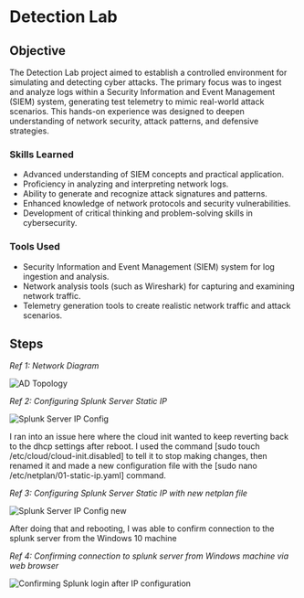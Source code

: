 # Detection Lab

## Objective

The Detection Lab project aimed to establish a controlled environment for simulating and detecting cyber attacks. The primary focus was to ingest and analyze logs within a Security Information and Event Management (SIEM) system, generating test telemetry to mimic real-world attack scenarios. This hands-on experience was designed to deepen understanding of network security, attack patterns, and defensive strategies.

### Skills Learned

- Advanced understanding of SIEM concepts and practical application.
- Proficiency in analyzing and interpreting network logs.
- Ability to generate and recognize attack signatures and patterns.
- Enhanced knowledge of network protocols and security vulnerabilities.
- Development of critical thinking and problem-solving skills in cybersecurity.

### Tools Used

- Security Information and Event Management (SIEM) system for log ingestion and analysis.
- Network analysis tools (such as Wireshark) for capturing and examining network traffic.
- Telemetry generation tools to create realistic network traffic and attack scenarios.

## Steps

*Ref 1: Network Diagram*

![AD Topology](https://github.com/user-attachments/assets/61fc064b-2f71-48b6-b2d1-2c3b29548361)

*Ref 2: Configuring Splunk Server Static IP*

![Splunk Server IP Config](https://github.com/user-attachments/assets/86f24108-125f-4d2e-a9b0-c32fa5e3db22)

I ran into an issue here where the cloud init wanted to keep reverting back to the dhcp settings after reboot.  I used the command [sudo touch /etc/cloud/cloud-init.disabled] to tell it to stop making changes, then renamed it and made a new configuration file with the [sudo nano /etc/netplan/01-static-ip.yaml] command. 

*Ref 3: Configuring Splunk Server Static IP with new netplan file*

![Splunk Server IP Config new](https://github.com/user-attachments/assets/c8055cca-4a64-46c5-80d3-b9ea023d2aa8)

After doing that and rebooting, I was able to confirm connection to the splunk server from the Windows 10 machine

*Ref 4: Confirming connection to splunk server from Windows machine via web browser*

![Confirming Splunk login after IP configuration](https://github.com/user-attachments/assets/7cf43502-0e5e-437a-8339-52055855425e)



